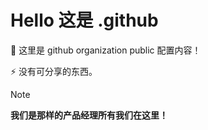 # Hello 这是 .github

🔅 这里是 github organization public 配置内容！

⚡ 没有可分享的东西。

> [!NOTE]
> **我们是那样的产品经理所有我们在这里！**
